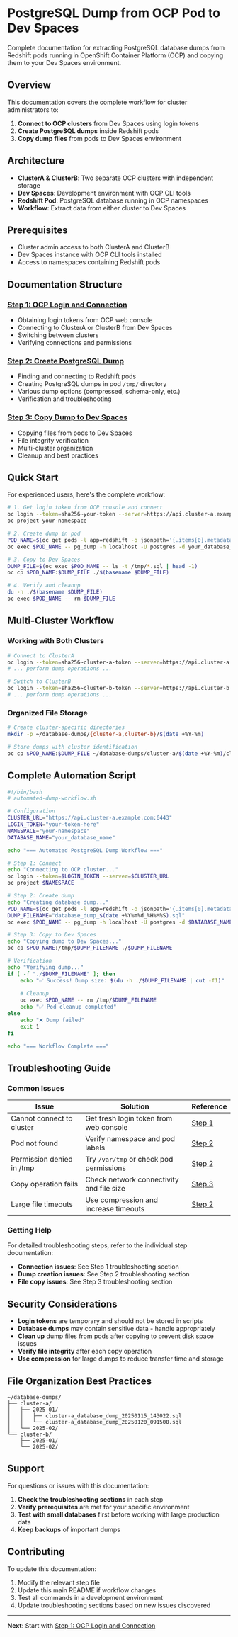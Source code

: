 # PostgreSQL Dump from OCP Pod to Dev Spaces

Complete documentation for extracting PostgreSQL database dumps from Redshift pods running in OpenShift Container Platform (OCP) and copying them to your Dev Spaces environment.

## Overview

This documentation covers the complete workflow for cluster administrators to:

1. **Connect to OCP clusters** from Dev Spaces using login tokens
2. **Create PostgreSQL dumps** inside Redshift pods
3. **Copy dump files** from pods to Dev Spaces environment

## Architecture

- **ClusterA & ClusterB**: Two separate OCP clusters with independent storage
- **Dev Spaces**: Development environment with OCP CLI tools
- **Redshift Pod**: PostgreSQL database running in OCP namespaces
- **Workflow**: Extract data from either cluster to Dev Spaces

## Prerequisites

- Cluster admin access to both ClusterA and ClusterB
- Dev Spaces instance with OCP CLI tools installed
- Access to namespaces containing Redshift pods

## Documentation Structure

### [Step 1: OCP Login and Connection](./01-ocp-login-connection.md)
- Obtaining login tokens from OCP web console
- Connecting to ClusterA or ClusterB from Dev Spaces
- Switching between clusters
- Verifying connections and permissions

### [Step 2: Create PostgreSQL Dump](./02-create-postgres-dump.md)
- Finding and connecting to Redshift pods
- Creating PostgreSQL dumps in pod `/tmp/` directory
- Various dump options (compressed, schema-only, etc.)
- Verification and troubleshooting

### [Step 3: Copy Dump to Dev Spaces](./03-copy-dump-to-devspaces.md)
- Copying files from pods to Dev Spaces
- File integrity verification
- Multi-cluster organization
- Cleanup and best practices

## Quick Start

For experienced users, here's the complete workflow:

```bash
# 1. Get login token from OCP console and connect
oc login --token=sha256~your-token --server=https://api.cluster-a.example.com:6443
oc project your-namespace

# 2. Create dump in pod
POD_NAME=$(oc get pods -l app=redshift -o jsonpath='{.items[0].metadata.name}')
oc exec $POD_NAME -- pg_dump -h localhost -U postgres -d your_database_name > /tmp/database_dump_$(date +%Y%m%d_%H%M%S).sql

# 3. Copy to Dev Spaces
DUMP_FILE=$(oc exec $POD_NAME -- ls -t /tmp/*.sql | head -1)
oc cp $POD_NAME:$DUMP_FILE ./$(basename $DUMP_FILE)

# 4. Verify and cleanup
du -h ./$(basename $DUMP_FILE)
oc exec $POD_NAME -- rm $DUMP_FILE
```

## Multi-Cluster Workflow

### Working with Both Clusters

```bash
# Connect to ClusterA
oc login --token=sha256~cluster-a-token --server=https://api.cluster-a.example.com:6443
# ... perform dump operations ...

# Switch to ClusterB  
oc login --token=sha256~cluster-b-token --server=https://api.cluster-b.example.com:6443
# ... perform dump operations ...
```

### Organized File Storage

```bash
# Create cluster-specific directories
mkdir -p ~/database-dumps/{cluster-a,cluster-b}/$(date +%Y-%m)

# Store dumps with cluster identification
oc cp $POD_NAME:$DUMP_FILE ~/database-dumps/cluster-a/$(date +%Y-%m)/cluster-a_$(basename $DUMP_FILE)
```

## Complete Automation Script

```bash
#!/bin/bash
# automated-dump-workflow.sh

# Configuration
CLUSTER_URL="https://api.cluster-a.example.com:6443"
LOGIN_TOKEN="your-token-here"
NAMESPACE="your-namespace"
DATABASE_NAME="your_database_name"

echo "=== Automated PostgreSQL Dump Workflow ==="

# Step 1: Connect
echo "Connecting to OCP cluster..."
oc login --token=$LOGIN_TOKEN --server=$CLUSTER_URL
oc project $NAMESPACE

# Step 2: Create dump
echo "Creating database dump..."
POD_NAME=$(oc get pods -l app=redshift -o jsonpath='{.items[0].metadata.name}')
DUMP_FILENAME="database_dump_$(date +%Y%m%d_%H%M%S).sql"
oc exec $POD_NAME -- pg_dump -h localhost -U postgres -d $DATABASE_NAME > /tmp/$DUMP_FILENAME

# Step 3: Copy to Dev Spaces
echo "Copying dump to Dev Spaces..."
oc cp $POD_NAME:/tmp/$DUMP_FILENAME ./$DUMP_FILENAME

# Verification
echo "Verifying dump..."
if [ -f "./$DUMP_FILENAME" ]; then
    echo "✅ Success! Dump size: $(du -h ./$DUMP_FILENAME | cut -f1)"
    
    # Cleanup
    oc exec $POD_NAME -- rm /tmp/$DUMP_FILENAME
    echo "✅ Pod cleanup completed"
else
    echo "❌ Dump failed"
    exit 1
fi

echo "=== Workflow Complete ==="
```

## Troubleshooting Guide

### Common Issues

| Issue | Solution | Reference |
|-------|----------|-----------|
| Cannot connect to cluster | Get fresh login token from web console | [Step 1](./01-ocp-login-connection.md#troubleshooting-login-issues) |
| Pod not found | Verify namespace and pod labels | [Step 2](./02-create-postgres-dump.md#find-and-connect-to-redshift-pod) |
| Permission denied in /tmp | Try `/var/tmp` or check pod permissions | [Step 2](./02-create-postgres-dump.md#troubleshooting) |
| Copy operation fails | Check network connectivity and file size | [Step 3](./03-copy-dump-to-devspaces.md#troubleshooting-copy-issues) |
| Large file timeouts | Use compression and increase timeouts | [Step 2](./02-create-postgres-dump.md#large-database-timeouts) |

### Getting Help

For detailed troubleshooting steps, refer to the individual step documentation:
- **Connection issues**: See Step 1 troubleshooting section
- **Dump creation issues**: See Step 2 troubleshooting section  
- **File copy issues**: See Step 3 troubleshooting section

## Security Considerations

- **Login tokens** are temporary and should not be stored in scripts
- **Database dumps** may contain sensitive data - handle appropriately
- **Clean up** dump files from pods after copying to prevent disk space issues
- **Verify file integrity** after each copy operation
- **Use compression** for large dumps to reduce transfer time and storage

## File Organization Best Practices

```
~/database-dumps/
├── cluster-a/
│   ├── 2025-01/
│   │   ├── cluster-a_database_dump_20250115_143022.sql
│   │   └── cluster-a_database_dump_20250120_091500.sql
│   └── 2025-02/
└── cluster-b/
    ├── 2025-01/
    └── 2025-02/
```

## Support

For questions or issues with this documentation:

1. **Check the troubleshooting sections** in each step
2. **Verify prerequisites** are met for your specific environment
3. **Test with small databases** first before working with large production data
4. **Keep backups** of important dumps

## Contributing

To update this documentation:
1. Modify the relevant step file
2. Update this main README if workflow changes
3. Test all commands in a development environment
4. Update troubleshooting sections based on new issues discovered

---

**Next**: Start with [Step 1: OCP Login and Connection](./01-ocp-login-connection.md)
